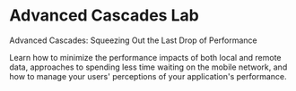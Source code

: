 Advanced Cascades Lab
=====================

Advanced Cascades: Squeezing Out the Last Drop of Performance

Learn how to minimize the performance impacts of both local and remote data, approaches to spending less time waiting on the mobile network, and how to manage your users' perceptions of your application's performance.

